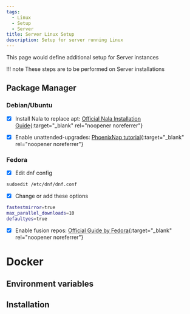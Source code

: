 ```yaml
---
tags:
  - Linux
  - Setup
  - Server
title: Server Linux Setup
description: Setup for server running Linux
---
```


This page would define additional setup for Server instances


!!! note
    These steps are to be performed on Server installations

## Package Manager

### Debian/Ubuntu

- [x] Install Nala to replace apt:
[Official Nala Installation Guide](https://gitlab.com/volian/nala#installation "Official Guide"){:target="_blank" rel="noopener noreferrer"}

- [x] Enable unattended-upgrades: [PhoenixNap tutorial](https://phoenixnap.com/kb/automatic-security-updates-ubuntu){:target="_blank" rel="noopener noreferrer"}
### Fedora

- [x] Edit dnf config
```bash
sudoedit /etc/dnf/dnf.conf
```

- [x] Change or add these options
```bash
fastestmirror=true
max_parallel_downloads=10
defaultyes=true
```

- [x] Enable fusion repos:
[Official Guide by Fedora](https://docs.fedoraproject.org/en-US/quick-docs/setup_rpmfusion/#proc_enabling-the-rpmfusion-repositories-using-command-line-utilities_enabling-the-rpmfusion-repositories){:target="_blank" rel="noopener noreferrer"}

# Docker

## Environment variables

## Installation